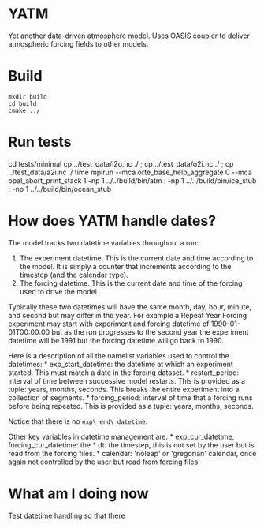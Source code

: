 # YATM

Yet another data-driven atmosphere model. Uses OASIS coupler to deliver atmospheric forcing fields to other models.

# Build

```{bash}
mkdir build
cd build
cmake ../
```

# Run tests

cd tests/minimal
cp ../test_data/i2o.nc ./ ; cp ../test_data/o2i.nc ./ ; cp ../test_data/a2i.nc ./
time mpirun --mca orte_base_help_aggregate 0 --mca opal_abort_print_stack 1 -np 1  ../../build/bin/atm : -np 1 ../../build/bin/ice_stub : -np 1 ../../build/bin/ocean_stub

# How does YATM handle dates?

The model tracks two datetime variables throughout a run:

1. The experiment datetime. This is the current date and time according to the model. It is simply a counter that increments according to the timestep (and the calendar type).
2. The forcing datetime. This is the current date and time of the forcing used to drive the model.

Typically these two datetimes will have the same month, day, hour, minute, and second but may differ in the year. For example a Repeat Year Forcing experiment may start with experiment and forcing datetime of 1990-01-01T00:00:00 but as the run progresses to the second year the experiment datetime will be 1991 but the forcing datetime will go back to 1990.

Here is a description of all the namelist variables used to control the datetimes:
    * exp\_start\_datetime: the datetime at which an experiment started. This must match a date in the forcing dataset.
    * restart\_period: interval of time between successive model restarts. This is provided as a tuple: years, months, seconds. This breaks the entire experiment into a collection of segments.
    * forcing\_period: interval of time that a forcing runs before being repeated. This is provided as a tuple: years, months, seconds.

Notice that there is no `exp\_end\_datetime`.

Other key variables in datetime management are:
    * exp\_cur\_datetime, forcing\_cur\_datetime: the
    * dt: the timestep, this is not set by the user but is read from the forcing files.
    * calendar: 'noleap' or 'gregorian' calendar, once again not controlled by the user but read from forcing files.

# What am I doing now

Test datetime handling so that there


